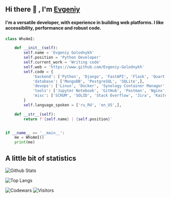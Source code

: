## Hi there 👋 , I'm [Evgeniy](https://www.github.com/Evgeniy-Golodnykh)

#### I'm a versatile developer, with experience in building web platforms. I like accessibility, performance and robust code.

```python
class WhoAmI:

    def __init__(self):
        self.name = 'Evgeniy Golodnykh'
        self.position = 'Python Developer'
        self.current_work = 'Writing code'
        self.web = 'https://www.github.com/Evgeniy-Golodnykh'
        self.code = {
            'backend': ['Python', 'Django', 'FastAPI', 'Flask', 'Quart',],
            'database': ['MongoDB', 'PostgreSQL', 'SQLite',],
            'devops': ['Linux', 'Docker', 'Synology Container Manager', 'GitHub Actions', 'Grafana',],
            'tools': ['Jupyter Notebook', 'GitHub', 'Postman', 'Nginx', 'Synology Virtual Machine Manager',],
            'misc': ['SCRUM', 'SOLID', 'Stack Overflow', 'Jira', 'Kaiten', 'Notion', 'ChatGPT',],
        }
        self.language_spoken = ['ru_RU', 'en_US',],

    def __str__(self):
        return f'{self.name} | {self.position}'


if __name__ == '__main__':
    me = WhoAmI()
    print(me)
```

## A little bit of statistics
![Github Stats](https://github-readme-stats.vercel.app/api?username=Evgeniy-Golodnykh&show_icons=true&theme=dark&hide_border=true&hide=stars&rank_icon=github&bg_color=303133&title_color=dedede&text_color=a0a0a0&custom_title=Github+Stats&text_bold=false&icon_color=feb000&ring_color=feb000)
>
![Top Langs](https://github-readme-stats.vercel.app/api/top-langs/?username=Evgeniy-Golodnykh&layout=compact&theme=dark&hide_border=true&bg_color=303133&title_color=dedede&text_color=a0a0a0&hide=mako&custom_title=Top+Languages&card_width=391)
>
![Codewars](https://www.codewars.com/users/Evgeniy-Golodnykh/badges/small) ![Visitors](https://komarev.com/ghpvc/?username=evgeniy-golodnykh&label=Visitors&color=1d1d1f&abbreviated=true)
